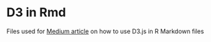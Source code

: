 # D3 in Rmd

Files used for [Medium article](https://towardsdatascience.com/getting-r-and-d3-js-to-play-nicely-in-r-markdown-270e302a52d3)
 on how to use D3.js in R Markdown files
